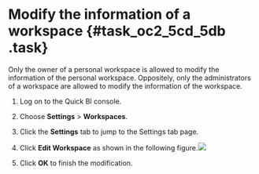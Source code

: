 # Modify the information of a workspace {#task_oc2_5cd_5db .task}

Only the owner of a personal workspace is allowed to modify the information of the personal workspace. Oppositely, only the administrators of a workspace are allowed to modify the information of the workspace.

1.   Log on to the Quick BI console. 
2.  Choose **Settings** \> **Workspaces**. 
3.   Click the **Settings** tab to jump to the Settings tab page. 
4.   Click **Edit Workspace** as shown in the following figure.![](http://static-aliyun-doc.oss-cn-hangzhou.aliyuncs.com/assets/img/9160/15501304301124_en-US.png)

 
5.   Click **OK** to finish the modification. 

